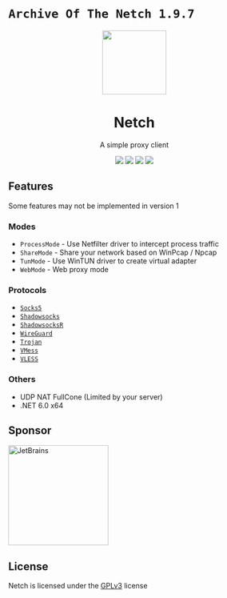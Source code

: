 # `Archive Of The Netch 1.9.7`
<p align="center"><img src="https://github.com/NetchX/Netch/blob/main/Netch/Resources/Netch.png?raw=true" width="128" /></p>

<div align="center">

# Netch
A simple proxy client

[![](https://img.shields.io/badge/telegram-group-green?style=flat-square)](https://t.me/netch_group)
[![](https://img.shields.io/badge/telegram-channel-blue?style=flat-square)](https://t.me/netch_channel)
[![](https://img.shields.io/github/downloads/netchx/netch/total.svg?style=flat-square)](https://github.com/netchx/netch/releases)
[![](https://img.shields.io/github/v/release/netchx/netch?style=flat-square)](https://github.com/netchx/netch/releases)
</div>

## Features
Some features may not be implemented in version 1

### Modes
- `ProcessMode` - Use Netfilter driver to intercept process traffic
- `ShareMode` - Share your network based on WinPcap / Npcap
- `TunMode` - Use WinTUN driver to create virtual adapter
- `WebMode` - Web proxy mode

### Protocols
- [`Socks5`](https://www.wikiwand.com/en/SOCKS)
- [`Shadowsocks`](https://shadowsocks.org)
- [`ShadowsocksR`](https://github.com/shadowsocksrr/shadowsocksr-libev)
- [`WireGuard`](https://www.wireguard.com)
- [`Trojan`](https://trojan-gfw.github.io/trojan)
- [`VMess`](https://www.v2fly.org)
- [`VLESS`](https://xtls.github.io)

### Others
- UDP NAT FullCone (Limited by your server)
- .NET 6.0 x64

## Sponsor
<a href="https://www.jetbrains.com/?from=Netch"><img src="jetbrains.svg" alt="JetBrains" width="200"/></a>

## License
Netch is licensed under the [GPLv3](https://raw.githubusercontent.com/netchx/netch/main/LICENSE) license
